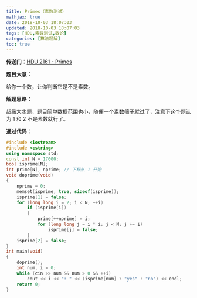 ```yaml
---
title: Primes（素数测试）
mathjax: true
date: 2018-10-03 18:07:03
updated: 2018-10-03 18:07:03
tags: [HDU,素数测试,数论]
categories: [算法题解]
toc: true
---
```


**传送门：**[HDU 2161 - Primes](http://acm.hdu.edu.cn/showproblem.php?pid=2161)

**题目大意：**

给你一个数，让你判断它是不是素数。

**解题思路：**

超级大水题，题目简单数据范围也小，随便一个[素数筛子](https://gukaifeng.me/2018/09/06/%E7%B4%A0%E6%95%B0%E6%B5%8B%E8%AF%95/)就过了，注意下这个题认为 $1$ 和 $2$ 不是素数就行了。<!--more-->

**通过代码：**
```cpp
#include <iostream>
#include <cstring>
using namespace std;
const int N = 17000;
bool isprime[N];
int prime[N], nprime; // 下标从 1 开始
void doprime(void)
{
    nprime = 0;
    memset(isprime, true, sizeof(isprime));
    isprime[1] = false;
    for (long long i = 2; i < N; ++i)
        if (isprime[i])
        {
            prime[++nprime] = i;
            for (long long j = i * i; j < N; j += i)
                isprime[j] = false;
        }
    isprime[2] = false;
}
int main(void)
{
    doprime();
    int num, i = 0;
    while (cin >> num && num > 0 && ++i)
        cout << i << ": " << (isprime[num] ? "yes" : "no") << endl;
    return 0;
}
```
